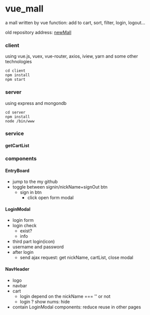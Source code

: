 # vue_mall
a mall written by vue
function: add to cart, sort, filter, login, logout...

old repository address: [newMall](https://github.com/leiger/newMall)

### client
using vue.js, vuex, vue-router, axios, iview, yarn and some other technologies
```
cd client
npm install
npm start
```

### server
using express and mongondb
```
cd server
npm install
node /bin/www
```
### service
#### getCartList

### components
#### EntryBoard
- jump to the my github
- toggle between signin/nickName+signOut btn
  - sign in btn
    - click open form modal

#### LoginModal
- login form
- login check
  - exist?
  - info
- third part login(icon)
- username and password
- after login
  - send ajax request: get nickName, cartList, close modal

#### NavHeader
- logo
- navbar
- cart 
  - login depend on the nickName === '' or not 
  - login ? show nums: hide
- contain LoginModal components: reduce reuse in other pages